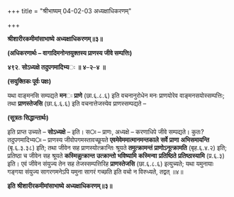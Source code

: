 +++
title = "श्रीभाष्यम् 04-02-03 अध्यक्षाधिकरणम्"

+++


**श्रीशारीरकमीमांसाभाष्ये** **अध्यक्षाधिकरणम्॥३॥**

**(अधिकरणार्थः – वागादिमनोन्तयुक्तस्य प्राणस्य जीवे सम्पत्तिः)**

**४९२**. **सोऽध्यक्षे** **तदुपगमादिभ्य**ः **॥** **४**–**२**–**४** **॥**

**(सयुक्तिकः पूर्वः पक्षः)**

यथा वाङ्मनसि सम्पद्यते **मन**ः **प्राणे** (छा.६.८.६) इति वचनानुरोधेन मनः प्राणयोरेव वाङ्मनसयोस्सम्पत्तिः; तथा **प्राणस्तेजसि** (छा.६.६.६) इति वचनात्तेजस्येव प्राणस्सम्पद्यते –

**(सूत्रतः सिद्धान्तार्थः)**

इति प्राप्त उच्यते – **सोऽध्यक्षे** – इति। स**ः** – प्राणः, अध्यक्षे – करणाधिपे जीवे सम्पद्यते। कुतः? तदुपगमादिभ्य**ः** – प्राणस्य जीवोपगमस्तावच्छूयते **एवमेवेममात्मानमन्तकाले** **सर्वे** **प्राणा** **अभिसमायन्ति** (बृ.६.३.३८) इति; तथा जीवेन सह प्राणस्योत्क्रान्तिः श्रूयते **तमुत्क्रामन्तं** **प्राणोऽनूत्क्रामति** (बृह.६.४.२) इति; प्रतिष्ठा च जीवेन सह श्रूयते **कस्मिन्नुत्क्रान्त** **उत्क्रान्तो** **भविष्यामि** **कस्मिन्वा** **प्रतिष्ठिते** **प्रतिष्ठास्यामि** (प्र.६.३) इति। एवं जीवेन संयुज्य तेन सह तेजस्सम्पत्तिरिह
**प्राणस्तेजसि** (छा.६.८.६) इत्युच्यते; यथा यमुनायाः गङ्गया संयुज्य सागरगमनेऽपि यमुना सागरं गच्छति इति वचो न विरुध्यते, तद्वत् ॥४॥

**इति** **श्रीशारीरकमीमांसाभाष्ये** **अध्यक्षाधिकरणम्॥३॥**


